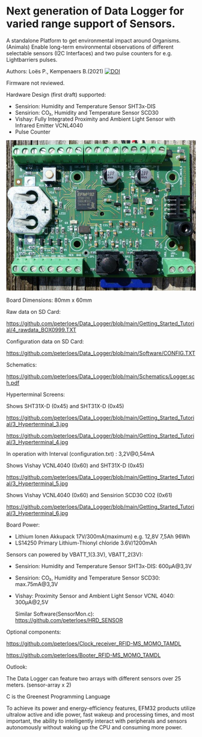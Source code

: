 # Next generation of Data Logger for varied range support of Sensors.

A standalone Platform to get environmental impact around Organisms.(Animals)
Enable long-term environmental observations of different selectable sensors (I2C Interfaces)
and two pulse counters for e.g. Lightbarriers pulses.

Authors: Loës P., Kempenaers B.(2021) [![DOI](https://zenodo.org/badge/360805367.svg)](https://zenodo.org/badge/latestdoi/360805367)

Firmware not reviewed.

Hardware Design (first draft) supported:

- Sensirion: Humidity and Temperature Sensor SHT3x-DIS
- Sensirion: CO₂, Humidity and Temperature Sensor SCD30
- Vishay: Fully Integrated Proximity and Ambient Light Sensor with Infrared Emitter VCNL4040
- Pulse Counter     	 

![My image](https://github.com/peterloes/Data_Logger/blob/main/Getting_Started_Tutorial/1_Electronic_board_top.jpg)

Board Dimensions: 80mm x 60mm

Raw data on SD Card:

https://github.com/peterloes/Data_Logger/blob/main/Getting_Started_Tutorial/4_rawdata_BOX0999.TXT

Configuration data on SD Card:

https://github.com/peterloes/Data_Logger/blob/main/Software/CONFIG.TXT

Schematics:

https://github.com/peterloes/Data_Logger/blob/main/Schematics/Logger.sch.pdf

Hyperterminal Screens:

Shows SHT31X-D (0x45) and SHT31X-D (0x45)

https://github.com/peterloes/Data_Logger/blob/main/Getting_Started_Tutorial/3_Hyperterminal_3.jpg

https://github.com/peterloes/Data_Logger/blob/main/Getting_Started_Tutorial/3_Hyperterminal_4.jpg

In operation with Interval (configuration.txt) : 3,2V@0,54mA

Shows Vishay VCNL4040 (0x60) and SHT31X-D (0x45)

https://github.com/peterloes/Data_Logger/blob/main/Getting_Started_Tutorial/3_Hyperterminal_5.jpg

Shows Vishay VCNL4040 (0x60) and Sensirion SCD30 CO2 (0x61)

https://github.com/peterloes/Data_Logger/blob/main/Getting_Started_Tutorial/3_Hyperterminal_6.jpg


Board Power:
 - Lithium Ionen Akkupack  17V/300mA(maximum) e.g. 12,8V 7,5Ah 96Wh 
 - LS14250 Primary Lithium-Thionyl chloride    3.6V/1200mAh 

Sensors can powered by VBATT_1(3.3V), VBATT_2(3V):

 - Sensirion: Humidity and Temperature Sensor SHT3x-DIS:        600µA@3,3V

 - Sensirion: CO₂, Humidity and Temperature Sensor SCD30:     max.75mA@3,3V 

 - Vishay: Proximity Sensor and Ambient Light Sensor VCNL 4040: 300µA@2,5V

   Similar Software(SensorMon.c): https://github.com/peterloes/HRD_SENSOR

Optional components:

https://github.com/peterloes/Clock_receiver_RFID-MS_MOMO_TAMDL

https://github.com/peterloes/Booter_RFID-MS_MOMO_TAMDL


Outlook:

The Data Logger can feature two arrays with different sensors over 25 meters. (sensor-array x 2)



C is the Greenest Programming Language

To achieve its power and energy-efficiency features, EFM32 products utilize ultralow active and idle power,
fast wakeup and processing times, and most important, the ability to intelligently interact with peripherals
and sensors autonomously without waking up the CPU and consuming more power. 
